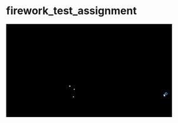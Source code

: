 # firework_test_assignment

![firework_v04](https://github.com/SergeiSkliar/fireworks/blob/master/fireworks_v1_0.gif)
